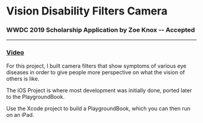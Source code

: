 # Vision Disability Filters Camera
### WWDC 2019 Scholarship Application by Zoe Knox -- __Accepted__

---

### [Video](https://www.youtube.com/watch?v=mutncT3Q3F0)

For this project, I built camera filters that show symptoms of various eye diseases in order to give people more perspective on what the vision of others is like.

The iOS Project is where most development was initially done, ported later to the PlaygroundBook.

Use the Xcode project to build a PlaygroundBook, which you can then run on an iPad.
